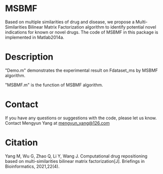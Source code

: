 # MSBMF
Based on multiple similarities of drug and disease, we propose a Multi-Similarities Bilinear Matrix Factorization algorithm to identify potential novel indications for known or novel drugs.
The code of MSBMF in this package is implemented in Matlab2014a.

# Description 
"Demo.m" demonstrates the experimental result on Fdataset_ms by MSBMF algorithm.

"MSBMF.m" is the function of MSBMF algorithm.

# Contact 
If you have any questions or suggestions with the code, please let us know. Contact Mengyun Yang at mengyun_yang@126.com

# Citation
Yang M, Wu G, Zhao Q, Li Y, Wang J. Computational drug repositioning based on multi-similarities bilinear matrix factorization[J]. Briefings in Bioinformatics, 2021,22(4).

